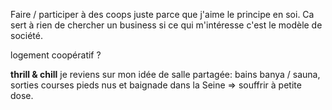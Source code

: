 Faire / participer à des coops juste parce que j'aime le principe en soi. Ca sert à rien de chercher un business si ce qui m'intéresse c'est le modèle de société.

logement coopératif ?

**thrill & chill** je reviens sur mon idée de salle partagée:
bains banya / sauna, sorties courses pieds nus et baignade dans la Seine
=> souffrir à petite dose.